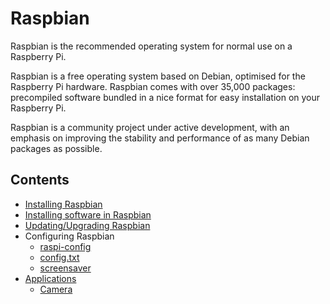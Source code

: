 # Raspbian

Raspbian is the recommended operating system for normal use on a Raspberry Pi.

Raspbian is a free operating system based on Debian, optimised for the Raspberry Pi hardware. Raspbian comes with over 35,000 packages: precompiled software bundled in a nice format for easy installation on your Raspberry Pi.

Raspbian is a community project under active development, with an emphasis on improving the stability and performance of as many Debian packages as possible.

## Contents

- [Installing Raspbian](../installation/installing-images/README.md)
- [Installing software in Raspbian](../linux/software/apt.md)
- [Updating/Upgrading Raspbian](updating.md)
- Configuring Raspbian
    - [raspi-config](../configuration/raspi-config.md)
    - [config.txt](../configuration/config-txt/README.md)
    - [screensaver](../configuration/screensaver.md)
- [Applications](applications/README.md)
    - [Camera](applications/camera.md)
